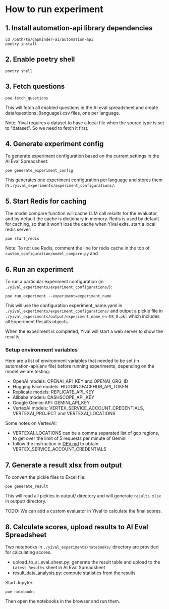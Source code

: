 # How to run experiment

## 1. Install automation-api library dependencies

``` shell
cd /path/to/gapminder-ai/automation-api
poetry install
```

## 2. Enable poetry shell

``` shell
poetry shell
```

## 3. Fetch questions

``` shell
poe fetch_questions
```

This will fetch all enabled questions in the AI eval spreadsheet and create data/questions_{language}.csv files, one per language.

Note: Yival requires a dataset to have a local file when the source type is set to "dataset". So we need to fetch it first.

## 4. Generate experiment config

To generate experiment configuration based on the current settings in the AI Eval Spreadsheet:

``` shell
poe generate_experiment_config
```

This generates one experiment configuration per language and stores them in `./yival_experiments/experiment_configurations/`.

## 5. Start Redis for caching

The model compare function will cache LLM call results for the
evaluator, and by default the cache is dictionary in memory.
Redis is used by default for caching, so that it won't lose the cache when Yival
exits. start a local redis server:

``` shell
poe start_redis
```

Note: To not use Redis, comment the line for redis cache in the top
of `custom_configuration/model_compare.py` and

## 6. Run an experiment

To run a particular experiment configuration (in `./yival_experiments/experiment_configurations/`):

``` shell
poe run_experiment --experiment=experiment_name
```

This will use the configuration experiment_name.yaml in `./yival_experiments/experiment_configurations/`
and output a pickle file in `./yival_experiments/output/experiment_name_en-US_0.pkl` which includes all Experiment Results objects.

When the experiment is completed, Yival will start a web server to show the results.

### Setup environment variables
Here are a list of environment variables that needed to be set (in automation-api/.env file) before running experiments, depending on the model we are testing:

- OpenAI models: OPENAI_API_KEY and OPENAI_ORG_ID
- Hugging Face models: HUGGINGFACEHUB_API_TOKEN
- Replicate models: REPLICATE_API_KEY
- Alibaba models: DASHSCOPE_API_KEY
- Google Gemini API: GEMINI_API_KEY
- VertexAI models: VERTEX_SERVICE_ACCOUNT_CREDENTIALS, VERTEXAI_PROJECT and VERTEXAI_LOCATIONS

Some notes on VertexAI:

- VERTEXAI_LOCATIONS can be a comma separated list of gcp regions, to get over the limit of 5 requests per minute of Gemini
- follow the instruction in [DEV.md](https://github.com/Gapminder/gapminder-ai/blob/main/automation-api/DEV.md#obtaining-developer-specific-service-account-credentials-base64-encoded) to obtain VERTEX_SERVICE_ACCOUNT_CREDENTIALS

## 7. Generate a result xlsx from output

To convert the pickle files to Excel file:

``` shell
poe generate_result
```

This will read all pickles in output/ directory and will generate `results.xlsx` in output/ directory.

TODO: We can add a custom evaluator in Yival to calculate the final scores.

## 8. Calculate scores, upload results to AI Eval Spreadsheet

Two notebooks in `./yival_experiments/notebooks/` directory are provided for calculating scores.

- upload_to_ai_eval_sheet.py: generate the result table and upload to the `Latest Results` sheet in AI Eval Spreadsheet
- result_data_analysis.py: compute statistics from the results

Start Jupyter:

```shell
poe notebooks
```

Then open the notebooks in the browser and run them.
